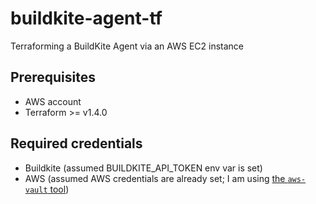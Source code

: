# buildkite-agent-tf

Terraforming a BuildKite Agent via an AWS EC2 instance

## Prerequisites

- AWS account
- Terraform >= v1.4.0

## Required credentials

- Buildkite (assumed BUILDKITE_API_TOKEN env var is set)
- AWS (assumed AWS credentials are already set; I am using [the `aws-vault` tool](https://github.com/99designs/aws-vault))
